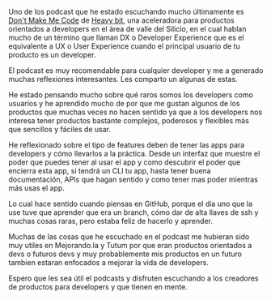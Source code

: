 Uno de los podcast que he estado escuchando mucho últimamente es [Don't Make Me Code](https://soundcloud.com/heavybit/sets/dont-make-me-code) de [Heavy bit](http://www.heavybit.com/), una aceleradora para productos orientados a developers en el área de valle del Silicio, en el cual hablan mucho de un término que llaman DX o Developer Experience que es el equivalente a UX o User Experience cuando el principal usuario de tu producto es un developer.

El podcast es muy recomendable para cualquier developer y me a generado muchas reflexiones interesantes. Les comparto un algunas de estas.

He estado pensando mucho sobre qué raros somos los developers como usuarios y he aprendido mucho de por que me gustan algunos de los productos que muchas veces no hacen sentido ya que a los developers nos interesa tener productos bastante complejos, poderosos y flexibles más que sencillos y fáciles de usar.

He reflexionado sobre el tipo de features deben de tener las apps para developers y cómo llevarlos a la práctica. Desde un interfaz que muestre el poder que puedes tener al usar el app y como descubrir el poder que encierra esta app, si tendrá un CLI tu app, hasta tener buena documentación, APIs que hagan sentido y como tener mas poder mientras más usas el app.

Lo cual hace sentido cuando piensas en GitHub, porque el dia uno que la use tuve que aprender que era un branch, cómo dar de alta llaves de ssh y muchas cosas raras, pero estaba feliz de hacerlo y aprender.

Muchas de las cosas que he escuchado en el podcast me hubieran sido muy utiles en Mejorando.la y Tutum por que eran productos orientados a devs o futuros devs y muy probablemente mis productos en un futuro tambien estaran enfocados a mejorar la vida de developers.

Espero que les sea útil el podcasts y disfruten escuchando a los creadores de productos para developers y que tienen en mente.